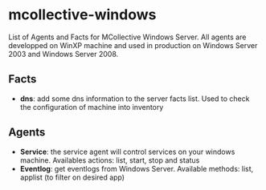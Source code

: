 mcollective-windows
===================

List of Agents and Facts for MCollective Windows Server.
All agents are developped on WinXP machine and used in production on Windows
Server 2003 and Windows Server 2008.

Facts
-----
* **dns**: add some dns information to the server facts list. Used to check the
  configuration of machine into inventory

Agents
------
* **Service**: the service agent will control services on your windows machine.
  Availables actions: list, start, stop and status
* **Eventlog**: get eventlogs from Windows Server. Available methods: list,
  applist (to filter on desired app)
